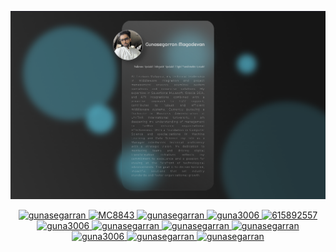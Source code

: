[![Screenshot](screenshot.png)](https://gunasegarran.me)
<p align="center">
 <a href="https://gunasegarran.me" target="blank">
    <img src="https://img.shields.io/badge/gunasegarran-DC143C?style=for-the-badge&logo=gitpod&logoColor=white" alt="gunasegarran" />
</a>
<a href="https://www.thecn.com/MC8843" target="_blank">
    <img src="https://img.shields.io/badge/Course Networking-%230056D2.svg?style=for-the-badge&logo=Coursera&logoColor=white" alt="MC8843"  />
</a>
<a href="https://linkedin.com/in/gunasegarran" target="_blank">
    <img src="https://img.shields.io/badge/LinkedIn-0077B5?style=for-the-badge&logo=linkedin&logoColor=white" alt="gunasegarran"/>
</a>
<a href="https://www.hackerrank.com/profile/guna3006" target="_blank">
    <img src="https://img.shields.io/badge/-Hackerrank-2EC866?style=for-the-badge&logo=HackerRank&logoColor=white" alt="guna3006" />
</a>
<a href="https://hyperskill.org/profile/615892557" target="_blank">
    <img src="https://img.shields.io/badge/Hyperskill-000000?style=for-the-badge&logo=jetbrains&logoColor=white" alt="615892557"/>
</a>
<a href="https://www.datacamp.com/portfolio/guna3006" target="_blank">
    <img src="https://img.shields.io/badge/Datacamp-05192D?style=for-the-badge&logo=datacamp&logoColor=03E860" alt="guna3006" />
</a>
<a href="https://www.coursera.org/learner/gunasegarran" target="_blank">
    <img src="https://img.shields.io/badge/Coursera-%230056D2.svg?style=for-the-badge&logo=Coursera&logoColor=white" alt="gunasegarran"  />
    </a>
<a href="https://www.freecodecamp.org/gunasegarran" target="_blank">
    <img src="https://img.shields.io/badge/Freecodecamp-%23123.svg?&style=for-the-badge&logo=freecodecamp&logoColor=green" alt="gunasegarran"  />
</a>
<a href="https://www.cloudskillsboost.google/public_profiles/612744d5-3b9b-4026-9fd3-03836f5c5cd1" target="_blank">
    <img src="https://img.shields.io/badge/cloud skills boost-%234285F4.svg?style=for-the-badge&logo=google-cloud&logoColor=white" alt="gunasegarran"  />
</a>
<a href="https://hub.docker.com/u/guna3006" target="_blank">
    <img src="https://img.shields.io/badge/docker-%230db7ed.svg?style=for-the-badge&logo=docker&logoColor=white" alt="guna3006"  />
</a>
<a href="https://sgq.io/Vxci290" target="_blank">
    <img src="https://img.shields.io/badge/accredible-%23220052.svg?style=for-the-badge&logo=adonisjs&logoColor=white" alt="gunasegarran"  />
</a>
<a href="https://www.credly.com/users/gunasegarran-magadevan/badges" target="_blank">
    <img src="https://img.shields.io/badge/credly-%23F46800.svg?style=for-the-badge&logo=codingninjas&logoColor=white" alt="gunasegarran"  />
</a>
</p>

